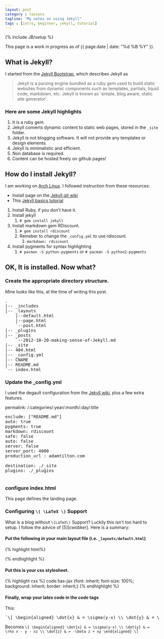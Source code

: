 ```yaml
---
layout: post
category : lessons
tagline: "My notes on using Jekyll"
tags : [intro, beginner, jekyll, tutorial]
---
```

{% include JB/setup %}

[1]: http://jekyllbootstrap.com/
[2]: http://www.archlinux.org/
[3]: https://github.com/mojombo/jekyll/wiki/
[4]:http://pewniak747.info/2009/12/22/jekyll_basics_tutorial/
[5]: http://cwoebker.com/posts/latex-math-magic 

This page is a work in progress as of {{ page.date | date: "%d %B %Y" }}.

## What is Jekyll?
I started from the [Jekyll Bootstrap][1], which describes
Jekyll as 

>Jekyll is a parsing engine bundled as a ruby gem used to build static
>websites from dynamic components such as templates, partials, liquid
>code, markdown, etc. Jekyll is known as 'simple, blog aware,
>static site generator'.

### Here are some Jekyll highlights

1. It is a ruby gem.
2. Jekyll converts dynamic content to static web pages, stored in the
   `_site` folder.
3. Jekyll is not blogging software. It will not provide any templates or
   design elements.
4. Jekyll is minimalistic and efficient. 
5. Non database is required.
6. Content can be hosted freely on github pages!


## How do I install Jekyll?

I am working on [Arch Linux][2]. I followed instruction from these
resources:

+ Install page on the [Jekyll git wiki][3]
+ This [Jekyll basics tutorial][4]

1. Install Ruby, if you don't have it.
2. Install jekyll
    1. `# gem install jekyll` 
3. Install markdown gem RDiscount.
    1. `# gem install rdiscount`
    2. Remeber to change the `_config.yml` to use rdiscount.
        1. `markdown: rdiscount`
4. Install pygments for syntax highlighting 
    1. `# pacman -S python-pygments` or `# pacman -S python2-pygments` 

## OK, It is installed. Now what?

### Create the appropriate directory structure. 
Mine looks like this, at the time of writing this post.

<pre>
.
|-- _includes
|-- _layouts
    |--default.html
    |--page.html
    `--post.html
|-- _plugins
|-- _posts
    `--2012-10-20-making-sense-of-Jekyll.md
|-- _site
|-- 404.html
|-- _config.yml
|-- CNAME
|-- README.md
`-- index.html
</pre>

### Update the _config.yml
I used the degault configuration from the [Jekyll wiki][3],
plus a few extra features.

permalink: /:categories/:year/:month/:day/:title 

<pre>
exclude: ["README.md"]
auto: true
pygments: true
markdown: rdiscount
safe: false
auto: false
server: false
server_port: 4000
production_url : adamtilton.com

destination: ./_site
plugins: ./_plugins

</pre>

### configure index.html
This page defines the landing page.


### Configuring `\( \LaTeX \)` Support

What is a blog without `\(LaTeX\)` Support? Luckily this isn't too hard
to setup. I follow the advice of [5][cwobker]. Here is a
summary: 

#### Put the following in your main layout file (i.e. `_layouts/default.html`)

{% highlight html%}
<!--- MathJax -->
<script type="text/javascript"
  src="http://cdn.mathjax.org/mathjax/latest/MathJax.js?config=TeX-AMS-MML_HTMLorMML">
</script>
<script>
  MathJax.Hub.Config({
    tex2jax: {
      skipTags: ['script', 'noscript', 'style', 'textarea', 'pre']
    }
  });
  MathJax.Hub.Queue(function() {
      var all = MathJax.Hub.getAllJax(), i;
      for(i=0; i < all.length; i += 1) {
          all[i].SourceElement().parentNode.className += ' has-jax';
      }
  });
</script>
<!--- MathJax End -->
{% endhighlight %}

#### Put this is your css stylesheet.

{% highlight css %}
code.has-jax {font: inherit; font-size: 100%; background: inherit; border: inherit;}
{% endhighlight %}

#### Finally, wrap your latex code in the *code* tags

This:
<pre>
`\[ \begin{aligned} \dot{x} & = \sigma(y-x) \\ \dot{y} & = \rho x - y - xz \\ \dot{z} & = -\beta z + xy \end{aligned} \]`
</pre>

Becomes
`\[ \begin{aligned} \dot{x} & = \sigma(y-x) \\ \dot{y} & = \rho x - y - xz \\ \dot{z} & = -\beta z + xy \end{aligned} \]`






